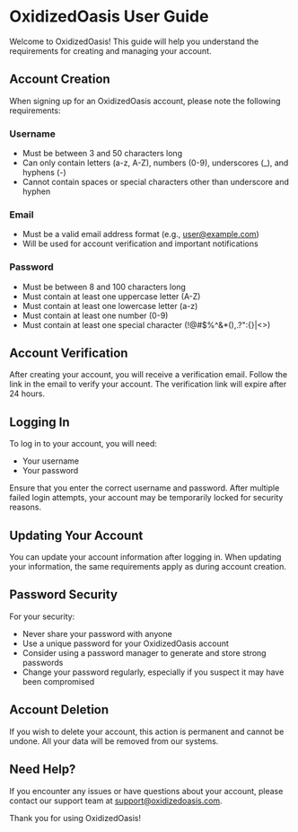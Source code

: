 # OxidizedOasis User Guide

Welcome to OxidizedOasis! This guide will help you understand the requirements for creating and managing your account.

## Account Creation

When signing up for an OxidizedOasis account, please note the following requirements:

### Username
- Must be between 3 and 50 characters long
- Can only contain letters (a-z, A-Z), numbers (0-9), underscores (_), and hyphens (-)
- Cannot contain spaces or special characters other than underscore and hyphen

### Email
- Must be a valid email address format (e.g., user@example.com)
- Will be used for account verification and important notifications

### Password
- Must be between 8 and 100 characters long
- Must contain at least one uppercase letter (A-Z)
- Must contain at least one lowercase letter (a-z)
- Must contain at least one number (0-9)
- Must contain at least one special character (!@#$%^&*(),.?":{}|<>)

## Account Verification

After creating your account, you will receive a verification email. Follow the link in the email to verify your account. The verification link will expire after 24 hours.

## Logging In

To log in to your account, you will need:
- Your username
- Your password

Ensure that you enter the correct username and password. After multiple failed login attempts, your account may be temporarily locked for security reasons.

## Updating Your Account

You can update your account information after logging in. When updating your information, the same requirements apply as during account creation.

## Password Security

For your security:
- Never share your password with anyone
- Use a unique password for your OxidizedOasis account
- Consider using a password manager to generate and store strong passwords
- Change your password regularly, especially if you suspect it may have been compromised

## Account Deletion

If you wish to delete your account, this action is permanent and cannot be undone. All your data will be removed from our systems.

## Need Help?

If you encounter any issues or have questions about your account, please contact our support team at support@oxidizedoasis.com.

Thank you for using OxidizedOasis!